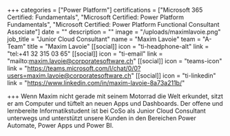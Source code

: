 +++
categories = ["Power Platform"]
certifications = ["Microsoft 365 Certified: Fundamentals", "Microsoft Certified: Power Platform Fundamentals", "Microsoft Certified: Power Platform Functional Consultant Associate"]
date = ""
description = ""
image = "/uploads/maximlavoie.png"
job_title = "Junior Cloud Consultant"
name = "Maxim Lavoie"
team = "A-Team"
title = "Maxim Lavoie"
[[social]]
icon = "ti-headphone-alt"
link = "tel:+41 32 315 03 65"
[[social]]
icon = "ti-email"
link = "mailto:maxim.lavoie@corporatesoftware.ch"
[[social]]
icon = "teams-icon"
link = "https://teams.microsoft.com/l/chat/0/0?users=maxim.lavoie@corporatesoftware.ch"
[[social]]
icon = "ti-linkedin"
link = "https://www.linkedin.com/in/maxim-lavoie-8a73a211b/"

+++
Wenn Maxim nicht gerade mit seinem Motorrad die Welt erkundet, sitzt er am Computer und tüftelt an neuen Apps und Dashboards. Der offene und lernbereite Informatikstudent ist bei CoSo als Junior Cloud Consultant unterwegs und unterstützt unsere Kunden in den Bereichen Power Automate, Power Apps und Power BI.